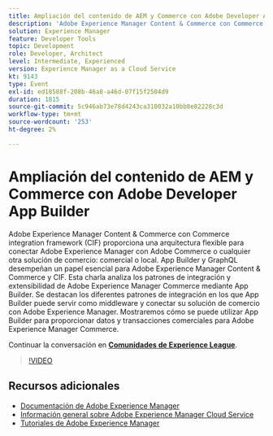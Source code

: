 ```yaml
---
title: Ampliación del contenido de AEM y Commerce con Adobe Developer App Builder
description: 'Adobe Experience Manager Content & Commerce con Commerce integration framework (CIF) proporciona una arquitectura flexible para conectar Adobe Experience Manager con Adobe Commerce o cualquier otra solución de comercio: comercial o local. App Builder y GraphQL desempeñan un papel esencial para Adobe Experience Manager Content & Commerce y CIF. Esta charla analiza los patrones de integración y extensibilidad de Adobe Experience Manager Commerce mediante App Builder. Se destacan los diferentes patrones de integración en los que App Builder puede servir como middleware y conectar su solución de comercio con Adobe Experience Manager. Mostraremos cómo se puede utilizar App Builder para proporcionar datos y transacciones comerciales para Adobe Experience Manager Commerce.'
solution: Experience Manager
feature: Developer Tools
topic: Development
role: Developer, Architect
level: Intermediate, Experienced
version: Experience Manager as a Cloud Service
kt: 9143
type: Event
exl-id: ed18588f-208b-46a8-a46d-07f15f2504d9
duration: 1815
source-git-commit: 5c946ab73e78d4243ca310032a10bb8e82228c3d
workflow-type: tm+mt
source-wordcount: '253'
ht-degree: 2%

---
```


# Ampliación del contenido de AEM y Commerce con Adobe Developer App Builder

Adobe Experience Manager Content &amp; Commerce con Commerce integration framework (CIF) proporciona una arquitectura flexible para conectar Adobe Experience Manager con Adobe Commerce o cualquier otra solución de comercio: comercial o local. App Builder y GraphQL desempeñan un papel esencial para Adobe Experience Manager Content &amp; Commerce y CIF. Esta charla analiza los patrones de integración y extensibilidad de Adobe Experience Manager Commerce mediante App Builder. Se destacan los diferentes patrones de integración en los que App Builder puede servir como middleware y conectar su solución de comercio con Adobe Experience Manager. Mostraremos cómo se puede utilizar App Builder para proporcionar datos y transacciones comerciales para Adobe Experience Manager Commerce.

Continuar la conversación en **[Comunidades de Experience League](https://adobe.ly/3om4942)**.

>[!VIDEO](https://video.tv.adobe.com/v/337567/?quality=12&learn=on&hidetitle=true)

## Recursos adicionales

- [Documentación de Adobe Experience Manager](https://experienceleague.adobe.com/docs/experience-manager-cloud-service.html)
- [Información general sobre Adobe Experience Manager Cloud Service](https://experienceleague.adobe.com/docs/experience-manager-cloud-service/overview/home.html)
- [Tutoriales de Adobe Experience Manager](https://experienceleague.adobe.com/docs/experience-manager-tutorials.html)

